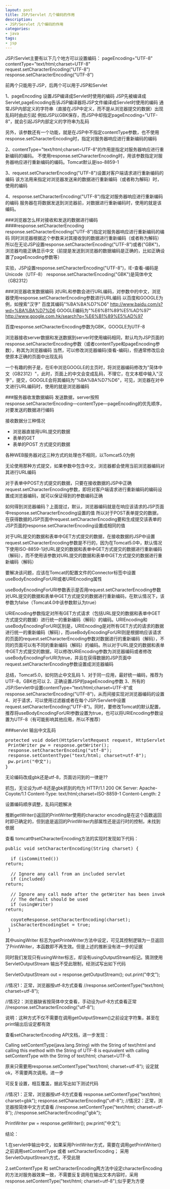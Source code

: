 ```yaml
---
layout: post
title: JSP/Servlet 几个编码的作用
description:
- JSP/Servlet 几个编码的作用
categories:
- java
tags:
- jsp
---
```

JSP/Servlet主要有以下几个地方可以设置编码：
pageEncoding="UTF-8"
contentType="text/html;charset=UTF-8"
request.setCharacterEncoding("UTF-8")
response.setCharacterEncoding("UTF-8")

前两个只能用于JSP，后两个可以用于JSP和Servlet

1、pageEncoding
设置JSP编译成Servlet时使用的编码
JSP先被编译成Servlet,pageEncoding告诉JSP编译器将JSP文件编译成Servlet时使用的编码
通常JSP内部定义的字符串（直接在JSP中定义，而不是从浏览器提交的数据）出现乱码时由此引起
例如JSP以GBK保存，而JSP中却指定pageEncoding="UTF-8"，就会引起JSP内部定义的字符串为乱码
	
另外，该参数还有一个功能，就是在JSP中不指定contentType参数，也不使用response.setCharacterEncoding时，指定对服务器响应进行重新编码的编码

2、contentType="text/html;charset=UTF-8"的作用是指定对服务器响应进行重新编码的编码。 
不使用response.setCharacterEncoding时，用该参数指定对服务器响应进行重新编码的编码。Tomcat默认是iso-8859-1

3、request.setCharacterEncoding("UTF-8")设置对客户端请求进行重新编码的编码 
该方法用来指定对浏览器发送来的数据进行重新编码（或者称为解码）时，使用的编码

4、response.setCharacterEncoding("UTF-8")指定对服务器响应进行重新编码的编码
服务器在将数据发送到浏览器前，对数据进行重新编码时，使用的就是该编码。 

###浏览器怎么样对接收和发送的数据进行编码
####response.setCharacterEncoding
response.setCharacterEncoding("UTF-8")指定对服务器响应进行重新编码的编码
同时浏览器根据这个参数来对其接收到的数据进行重新编码（或者称为解码）
所以在无论JSP设置response.setCharacterEncoding("UTF-8")或者("GBK")，浏览器均能正确显示中文（前提是发送到浏览器的数据编码是正确的，比如正确设置了pageEncoding参数等）

实验，JSP设置response.setCharacterEncoding("UTF-8")，IE-查看-编码是 Unicode（UTF-8）
response.setCharacterEncoding("GBK")是简体中文（GB2312）
	
###浏览器收发数据编码
对URL和参数会进行URL编码，对参数中的中文，浏览器使用response.setCharacterEncoding参数进行URL编码
以百度和GOOGLE为例，如搜索"汉字"
百度其编码"%BA%BA%D7%D6"
http://www.baidu.com/s?wd=%BA%BA%D7%D6
GOOGLE编码为"%E6%B1%89%E5%AD%97"
http://www.google.com.hk/search?q=%E6%B1%89%E5%AD%97

百度response.setCharacterEncoding参数为GBK，GOOGLE为UTF-8

浏览器接收server数据和发送数据到server时使用编码相同，默认均为JSP页面的response.setCharacterEncoding参数（或者contentType和pageEncoding参数），称其为浏览器编码
当然，可以修改浏览器编码(查看-编码)，但通常修改后会使原本正确的页面中出现乱码

一个有趣的例子是，在IE中浏览GOOGLE的主页时，将浏览器编码修改为"简体中文（GB2312）"，此时，页面上的中文会变成乱码，不理它，在文本框中输入"汉字"，提交，GOOGLE会将其编码为"%BA%BA%D7%D6"，可见，浏览器在对中文进行URL编码时，使用的就是浏览器编码

###服务器收发数据编码
发送数据，server按照response.setCharacterEncoding—contentType—pageEncoding的优先顺序，对要发送的数据进行编码

接收数据分三种情况
- 浏览器直接用URL提交的数据
- 表单的GET
- 表单的POST 方式提交的数据 

各种WEB服务器对这三种方式的处理也不相同，以Tomcat5.0为例 

无论使用那种方式提交，如果参数中包含中文，浏览器都会使用当前浏览器编码对其进行URL编码

对于表单中POST方式提交的数据，只要在接收数据的JSP中正确request.setCharacterEncoding参数，即将对客户端请求进行重新编码的编码设置成浏览器编码，就可以保证得到的参数编码正确

如何得到浏览器编码？上面提过，默认，浏览器编码就是在响应该请求的JSP页面中response.setCharacterEncoding设置的值
所以对于POST表单提交的数据，在获得数据的JSP页面中request.setCharacterEncoding要和生成提交该表单的JSP页面的response.setCharacterEncoding设置成相同的值 

对于URL提交的数据和表单中GET方式提交的数据，在接收数据的JSP中设置request.setCharacterEncoding参数是不行的，因为在Tomcat5.0中，默认情况下使用ISO-8859-1对URL提交的数据和表单中GET方式提交的数据进行重新编码（解码），而不使用该参数对URL提交的数据和表单中GET方式提交的数据进行重新编码（解码）

要解决该问题，应该在Tomcat的配置文件的Connector标签中设置useBodyEncodingForURI或者URIEncoding属性

useBodyEncodingForURI参数表示是否用request.setCharacterEncoding参数对URL提交的数据和表单中GET方式提交的数据进行重新编码，在默认情况下，该参数为false（Tomcat4.0中该参数默认为true）

URIEncoding参数指定对所有GET方式请求（包括URL提交的数据和表单中GET方式提交的数据）进行统一的重新编码（解码）的编码。URIEncoding和useBodyEncodingForURI区别是，URIEncoding是对所有GET方式的请求的数据进行统一的重新编码（解码），而useBodyEncodingForURI则是根据响应该请求的页面的request.setCharacterEncoding参数对数据进行的重新编码（解码），不同的页面可以有不同的重新编码（解码）的编码。所以对于URL提交的数据和表单中GET方式提交的数据，可以修改URIEncoding参数为浏览器编码或者修改useBodyEncodingForURI为true，并且在获得数据的JSP页面中request.setCharacterEncoding参数设置成浏览器编码

总结，Tomcat5.0，如何防止中文乱码
1、对于同一应用，最好统一编码，推荐为UTF-8，GBK也可以 
2、正确设置JSP的pageEncoding参数 
3、所有的JSP/Servlet中设置contentType="text/html;charset=UTF-8"或response.setCharacterEncoding("UTF-8")，从而间接实现对浏览器编码的设置
4、对于请求，可以使用过滤器或者在每个JSP/Servlet中设置request.setCharacterEncoding("UTF-8")。同时，要修改Tomcat的默认配置，推荐将useBodyEncodingForURI参数设置为true，也可以将URIEncoding参数设置为UTF-8（有可能影响其他应用，所以不推荐） 

###servlet 输出中文乱码
<pre class="prettyprint">
protected void doGet(HttpServletRequest request, HttpServletResponse response) throws ServletException, IOException { 
 PrintWriter pw = response.getWriter(); 
 response.setCharacterEncoding("utf-8"); 
 response.setContentType("text/html; charset=utf-8"); 
 pw.print("中文"); 
}
</pre>

无论编码改成gbk还是utf-8，页面访问到的一律是??

抓包，无论设为utf-8还是gbk抓到的均为
HTTP/1.1 200 OK
Server: Apache-Coyote/1.1
Content-Type: text/html;charset=ISO-8859-1
Content-Length: 2
 
设置编码顺序调整，乱码问题解决

推断getWriter()返回的PrintWriter使用的charactor encoding是在这个函数返回时即已确定的，但到底是返回的PrintWriter内部属性还是运行时的控制，未找到依据

查看 tomcat中setCharacterEncoding方法的实现时发现如下代码：
<pre class="prettyprint">
public void setCharacterEncoding(String charset) { 

  if (isCommitted()) 
return; 

  // Ignore any call from an included servlet 
  if (included) 
return;

  // Ignore any call made after the getWriter has been invoked 
  // The default should be used 
  if (usingWriter) 
return; 

  coyoteResponse.setCharacterEncoding(charset); 
  isCharacterEncodingSet = true; 
 }
</pre>
其中usingWriter 标志为getPrinteWriter方法中设定，可见其控制逻辑为一旦返回了PrintWriter，本函数即不再生效。但是上述的推断没有进一步的证据

同时我们发现只有usingWriter标志，却没有usingOutputStream标记。猜测使用ServletOutputStream 输出不受此限制，经测试写出如下代码

ServletOutputStream out = response.getOutputStream(); 
out.print("中文"); 

//情况1：正常，浏览器按utf-8方式查看 
//response.setContentType("text/html; charset=utf-8"); 

//情况2：浏览器缺省按简体中文查看，手动设为utf-8方式查看正常 
//response.setCharacterEncoding("utf-8");

说明：这种方式不仅不需要在调用getOutputStream()之前设定字符集，甚至在print输出后设定都有效

查看setCharacterEncoding API文档，进一步发现：

Calling setContentType(java.lang.String) with the String of text/html and calling this method with the String of UTF-8 is equivalent with calling setContentType with the String of text/html; charset=UTF-8. 

原来只需要用response.setContentType("text/html; charset=utf-8"); 设定就ok，不需要两次调用。进一步

可反复设置，相互覆盖，据此写出如下测试代码


//情况1：正常，浏览器按utf-8方式查看 
response.setContentType("text/html; charset=gbk"); 
response.setCharacterEncoding("utf-8"); 
//情况2：正常，浏览器按简体中文方式查看 
//response.setContentType("text/html; charset=utf-8"); 
//response.setCharacterEncoding("gbk"); 

PrintWriter pw = response.getWriter(); 
pw.print("中文");

结论：

1.在servlet中输出中文，如果采用PrintWriter方式，需要在调用getPrintWriter()之前调用setContentType 或者 setCharacterEncoding；
采用ServletOutputStream方式，不受此限

2.setContentType 和 setCharacterEncoding两方法中设定characterEncoding的方法对服务器效果一致，不需要反复调用在输出文本内容时，采用response.setContentType("text/html; charset=utf-8");似乎更为方便